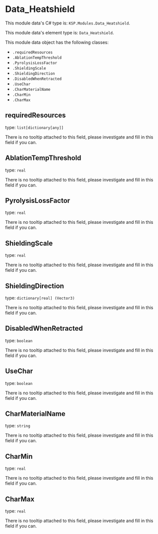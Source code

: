 # Data_Heatshield

This module data's C# type is: `KSP.Modules.Data_Heatshield`.

This module data's element type is: `Data_Heatshield`.

This module data object has the following classes:

- `.requiredResources`
- `.AblationTempThreshold`
- `.PyrolysisLossFactor`
- `.ShieldingScale`
- `.ShieldingDirection`
- `.DisabledWhenRetracted`
- `.UseChar`
- `.CharMaterialName`
- `.CharMin`
- `.CharMax`

## requiredResources

type: `list[dictionary[any]]`

There is no tooltip attached to this field, please investigate and fill in this field if you can.

## AblationTempThreshold

type: `real`

There is no tooltip attached to this field, please investigate and fill in this field if you can.

## PyrolysisLossFactor

type: `real`

There is no tooltip attached to this field, please investigate and fill in this field if you can.

## ShieldingScale

type: `real`

There is no tooltip attached to this field, please investigate and fill in this field if you can.

## ShieldingDirection

type: `dictionary[real] (Vector3)`

There is no tooltip attached to this field, please investigate and fill in this field if you can.

## DisabledWhenRetracted

type: `boolean`

There is no tooltip attached to this field, please investigate and fill in this field if you can.

## UseChar

type: `boolean`

There is no tooltip attached to this field, please investigate and fill in this field if you can.

## CharMaterialName

type: `string`

There is no tooltip attached to this field, please investigate and fill in this field if you can.

## CharMin

type: `real`

There is no tooltip attached to this field, please investigate and fill in this field if you can.

## CharMax

type: `real`

There is no tooltip attached to this field, please investigate and fill in this field if you can.


